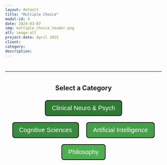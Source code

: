 ```yaml
---
layout: default
title: "Multiple Choice"
modal-id: 4
date: 2024-03-07  
img: multiple_choice_header.png
alt: image-alt
project-date: April 2025
client:
category:
description:
---
```


<hr class="quiz-separator">

<div id="mc-project-4">
  <!-- Category Selection (initially visible) -->
  <div id="mc-category-selection" style="text-align: center; margin-bottom: 30px;">
    <h2>Select a Category</h2>
    <button class="mc-category-button" onclick="mcProj.selectCategory(1)" style="background-color: #2E7D32;">Clinical Neuro & Psych</button>
    <button class="mc-category-button" onclick="mcProj.selectCategory(2)" style="background-color: #388E3C;">Cognitive Sciences</button>
    <button class="mc-category-button" onclick="mcProj.selectCategory(3)" style="background-color: #43A047;">Artificial Intelligence</button>
    <button class="mc-category-button" onclick="mcProj.selectCategory(4)" style="background-color: #4CAF50;">Philosophy</button>
  </div>

  <!-- Quiz Container (initially hidden) -->
  <div id="mc-quiz-container" style="display: none;">
    <!-- Back to Categories Button (styled like a category button) -->
    <div style="text-align: center; margin-bottom: 20px;">
      <button class="mc-category-button" onclick="mcProj.goBackToCategories()" style="background-color: #4CAF50;">Back to Categories</button>
    </div>
    
    <!-- Quiz Menu -->
    <div class="quiz-menu" style="text-align: center; margin-bottom: 20px;">
      <button onclick="mcProj.showQuestion(1)" class="quiz-menu-button">1</button>
      <button onclick="mcProj.showQuestion(2)" class="quiz-menu-button">2</button>
      <button onclick="mcProj.showQuestion(3)" class="quiz-menu-button">3</button>
      <button onclick="mcProj.showQuestion(4)" class="quiz-menu-button">4</button>
      <button onclick="mcProj.showQuestion(5)" class="quiz-menu-button">5</button>
      <button onclick="mcProj.showQuestion(6)" class="quiz-menu-button">6</button>
      <button onclick="mcProj.showQuestion(7)" class="quiz-menu-button">7</button>
      <button onclick="mcProj.showQuestion(8)" class="quiz-menu-button">8</button>
      <button onclick="mcProj.showQuestion(9)" class="quiz-menu-button">9</button>
      <button onclick="mcProj.showQuestion(10)" class="quiz-menu-button">10</button>
    </div>
    
    <!-- Question 1 -->
    <div class="quiz-question" id="mc-question-1">
      <div class="statement">[Placeholder for Question 1: Insert your question here]</div>
      <div class="button-group">
        <button class="mc-option option-a" onclick="mcProj.selectChoice('A', 1, event)">Option A</button>
        <button class="mc-option option-b" onclick="mcProj.selectChoice('B', 1, event)">Option B</button>
        <button class="mc-option option-c" onclick="mcProj.selectChoice('C', 1, event)">Option C</button>
      </div>
      <button class="confirm-btn" onclick="mcProj.confirmChoice(1)">Confirm</button>
      <div class="answer" id="mc-answer-1">
        <strong>Correct Answer:</strong> Option <span id="mc-correct-1">B</span>
      </div>
    </div>
    
    <!-- Question 2 -->
    <div class="quiz-question" id="mc-question-2" style="display: none;">
      <div class="statement">[Placeholder for Question 2: Insert your question here]</div>
      <div class="button-group">
        <button class="mc-option option-a" onclick="mcProj.selectChoice('A', 2, event)">Option A</button>
        <button class="mc-option option-b" onclick="mcProj.selectChoice('B', 2, event)">Option B</button>
        <button class="mc-option option-c" onclick="mcProj.selectChoice('C', 2, event)">Option C</button>
      </div>
      <button class="confirm-btn" onclick="mcProj.confirmChoice(2)">Confirm</button>
      <div class="answer" id="mc-answer-2">
        <strong>Correct Answer:</strong> Option <span id="mc-correct-2">B</span>
      </div>
    </div>
    
    <!-- Question 3 Placeholder -->
    <div class="quiz-question" id="mc-question-3" style="display: none;">
      <div class="statement">[Placeholder for Question 3: Coming soon]</div>
      <div class="button-group">
        <button class="mc-option option-a" onclick="mcProj.selectChoice('A', 3, event)">Option A</button>
        <button class="mc-option option-b" onclick="mcProj.selectChoice('B', 3, event)">Option B</button>
        <button class="mc-option option-c" onclick="mcProj.selectChoice('C', 3, event)">Option C</button>
      </div>
      <button class="confirm-btn" onclick="mcProj.confirmChoice(3)">Confirm</button>
      <div class="answer" id="mc-answer-3">
        <strong>Correct Answer:</strong> Option <span id="mc-correct-3">B</span>
      </div>
    </div>
    
    <!-- Question 4 Placeholder -->
    <div class="quiz-question" id="mc-question-4" style="display: none;">
      <div class="statement">[Placeholder for Question 4: Coming soon]</div>
      <div class="button-group">
        <button class="mc-option option-a" onclick="mcProj.selectChoice('A', 4, event)">Option A</button>
        <button class="mc-option option-b" onclick="mcProj.selectChoice('B', 4, event)">Option B</button>
        <button class="mc-option option-c" onclick="mcProj.selectChoice('C', 4, event)">Option C</button>
      </div>
      <button class="confirm-btn" onclick="mcProj.confirmChoice(4)">Confirm</button>
      <div class="answer" id="mc-answer-4">
        <strong>Correct Answer:</strong> Option <span id="mc-correct-4">B</span>
      </div>
    </div>
    
    <!-- Question 5 Placeholder -->
    <div class="quiz-question" id="mc-question-5" style="display: none;">
      <div class="statement">[Placeholder for Question 5: Coming soon]</div>
      <div class="button-group">
        <button class="mc-option option-a" onclick="mcProj.selectChoice('A', 5, event)">Option A</button>
        <button class="mc-option option-b" onclick="mcProj.selectChoice('B', 5, event)">Option B</button>
        <button class="mc-option option-c" onclick="mcProj.selectChoice('C', 5, event)">Option C</button>
      </div>
      <button class="confirm-btn" onclick="mcProj.confirmChoice(5)">Confirm</button>
      <div class="answer" id="mc-answer-5">
        <strong>Correct Answer:</strong> Option <span id="mc-correct-5">B</span>
      </div>
    </div>
    
    <!-- Question 6 Placeholder -->
    <div class="quiz-question" id="mc-question-6" style="display: none;">
      <div class="statement">[Placeholder for Question 6: Coming soon]</div>
      <div class="button-group">
        <button class="mc-option option-a" onclick="mcProj.selectChoice('A', 6, event)">Option A</button>
        <button class="mc-option option-b" onclick="mcProj.selectChoice('B', 6, event)">Option B</button>
        <button class="mc-option option-c" onclick="mcProj.selectChoice('C', 6, event)">Option C</button>
      </div>
      <button class="confirm-btn" onclick="mcProj.confirmChoice(6)">Confirm</button>
      <div class="answer" id="mc-answer-6">
        <strong>Correct Answer:</strong> Option <span id="mc-correct-6">B</span>
      </div>
    </div>
    
    <!-- Question 7 Placeholder -->
    <div class="quiz-question" id="mc-question-7" style="display: none;">
      <div class="statement">[Placeholder for Question 7: Coming soon]</div>
      <div class="button-group">
        <button class="mc-option option-a" onclick="mcProj.selectChoice('A', 7, event)">Option A</button>
        <button class="mc-option option-b" onclick="mcProj.selectChoice('B', 7, event)">Option B</button>
        <button class="mc-option option-c" onclick="mcProj.selectChoice('C', 7, event)">Option C</button>
      </div>
      <button class="confirm-btn" onclick="mcProj.confirmChoice(7)">Confirm</button>
      <div class="answer" id="mc-answer-7">
        <strong>Correct Answer:</strong> Option <span id="mc-correct-7">B</span>
      </div>
    </div>
    
    <!-- Question 8 Placeholder -->
    <div class="quiz-question" id="mc-question-8" style="display: none;">
      <div class="statement">[Placeholder for Question 8: Coming soon]</div>
      <div class="button-group">
        <button class="mc-option option-a" onclick="mcProj.selectChoice('A', 8, event)">Option A</button>
        <button class="mc-option option-b" onclick="mcProj.selectChoice('B', 8, event)">Option B</button>
        <button class="mc-option option-c" onclick="mcProj.selectChoice('C', 8, event)">Option C</button>
      </div>
      <button class="confirm-btn" onclick="mcProj.confirmChoice(8)">Confirm</button>
      <div class="answer" id="mc-answer-8">
        <strong>Correct Answer:</strong> Option <span id="mc-correct-8">B</span>
      </div>
    </div>
    
    <!-- Question 9 Placeholder -->
    <div class="quiz-question" id="mc-question-9" style="display: none;">
      <div class="statement">[Placeholder for Question 9: Coming soon]</div>
      <div class="button-group">
        <button class="mc-option option-a" onclick="mcProj.selectChoice('A', 9, event)">Option A</button>
        <button class="mc-option option-b" onclick="mcProj.selectChoice('B', 9, event)">Option B</button>
        <button class="mc-option option-c" onclick="mcProj.selectChoice('C', 9, event)">Option C</button>
      </div>
      <button class="confirm-btn" onclick="mcProj.confirmChoice(9)">Confirm</button>
      <div class="answer" id="mc-answer-9">
        <strong>Correct Answer:</strong> Option <span id="mc-correct-9">B</span>
      </div>
    </div>
    
    <!-- Question 10 Placeholder -->
    <div class="quiz-question" id="mc-question-10" style="display: none;">
      <div class="statement">[Placeholder for Question 10: Coming soon]</div>
      <div class="button-group">
        <button class="mc-option option-a" onclick="mcProj.selectChoice('A', 10, event)">Option A</button>
        <button class="mc-option option-b" onclick="mcProj.selectChoice('B', 10, event)">Option B</button>
        <button class="mc-option option-c" onclick="mcProj.selectChoice('C', 10, event)">Option C</button>
      </div>
      <button class="confirm-btn" onclick="mcProj.confirmChoice(10)">Confirm</button>
      <div class="answer" id="mc-answer-10">
        <strong>Correct Answer:</strong> Option <span id="mc-correct-10">B</span>
      </div>
    </div>
  </div>
</div>

<style>
/* Scoped styles for the Multiple Choice project */
#mc-project-4 {
  /* Container-specific styles if needed */
}

/* Category Selection */
.mc-category-button {
  font-size: 20px;
  padding: 12px 20px;
  margin: 10px;
  cursor: pointer;
  border: 2px solid #000;
  color: white;
  border-radius: 8px;
  transition: opacity 0.3s;
}
.mc-category-button:hover {
  opacity: 0.8;
}
.mc-category-button.active {
  border: 4px solid #000;
}

/* General quiz interface styles */
.statement {
  font-size: 20px;
  margin-bottom: 20px;
}
.button-group {
  margin-bottom: 20px;
}
button.mc-option {
  display: block;
  font-size: 16px;
  padding: 8px 16px;
  margin: 8px auto;
  cursor: pointer;
  border: none;
  color: #333;
  border-radius: 5px;
  width: 100%;
  max-width: 300px;
}
/* Different colors for each option */
button.mc-option.option-a {
  background-color: #C5E1A5; /* Pastel green */
}
button.mc-option.option-b {
  background-color: #90CAF9; /* Pastel blue */
}
button.mc-option.option-c {
  background-color: #FFCC80; /* Pastel orange */
}
.confirm-btn {
  background-color: #008CBA;
  margin-top: 20px;
  font-size: 16px;
  padding: 8px 16px;
  border: none;
  border-radius: 5px;
  color: white;
  cursor: pointer;
}
.answer {
  font-size: 16px;
  display: none;
  margin-top: 20px;
  padding: 15px;
  border-radius: 8px;
  background-color: #e0f7fa;
  max-width: 700px;
  margin-left: auto;
  margin-right: auto;
}

/* Quiz container and menu styling */
.quiz-container {
  border: 1px solid #ddd;
  padding: 20px;
  border-radius: 8px;
  max-width: 800px;
  margin: 20px auto;
}
.quiz-menu {
  margin-bottom: 20px;
}
.quiz-menu-button {
  font-size: 16px;
  padding: 6px 12px;
  margin: 0 5px;
  cursor: pointer;
  border: 1px solid #008CBA;
  background-color: #008CBA;
  color: white;
  border-radius: 4px;
  transition: background-color 0.3s;
}
.quiz-menu-button:hover {
  background-color: #006494;
}
.quiz-menu-button.active {
  background-color: #006494;
}

/* Optional separator style */
.quiz-separator {
  margin: 40px auto;
  max-width: 800px;
  border: none;
  border-top: 2px solid #ddd;
}
</style>

<script>
(function(){
  // Namespace to avoid conflicts with other projects
  const mcProj = {
    selectedCategory: null,
    mcUserChoices: {},
    selectCategory: function(cat) {
      this.selectedCategory = cat;
      // Hide category selection and show quiz container
      document.getElementById('mc-category-selection').style.display = 'none';
      document.getElementById('mc-quiz-container').style.display = 'block';
      // Show first question by default
      this.showQuestion(1);
    },
    goBackToCategories: function() {
      // Clear selections if needed
      this.selectedCategory = null;
      // Hide quiz container and show category selection
      document.getElementById('mc-quiz-container').style.display = 'none';
      document.getElementById('mc-category-selection').style.display = 'block';
    },
    showQuestion: function(q) {
      // Hide all questions within the quiz container
      const questions = document.querySelectorAll('#mc-quiz-container .quiz-question');
      questions.forEach(function(qEl) {
        qEl.style.display = 'none';
      });
      // Display the selected question
      const selected = document.getElementById('mc-question-' + q);
      if(selected) {
        selected.style.display = 'block';
      }
      // Update active state for quiz menu buttons
      const menuButtons = document.querySelectorAll('#mc-quiz-container .quiz-menu-button');
      menuButtons.forEach(function(btn){
        btn.classList.remove('active');
      });
      if(menuButtons[q-1]) {
        menuButtons[q-1].classList.add('active');
      }
    },
    selectChoice: function(choice, questionNum, event) {
      this.mcUserChoices[questionNum] = choice;
      const parent = event.target.closest('.button-group');
      const buttons = parent.querySelectorAll('button');
      buttons.forEach(function(btn) {
        btn.style.opacity = '0.6';
      });
      event.target.style.opacity = '1';
    },
    confirmChoice: function(questionNum) {
      if(this.mcUserChoices[questionNum]) {
        document.getElementById('mc-answer-' + questionNum).style.display = 'block';
      } else {
        alert("Please select an option first.");
      }
    }
  };
  window.mcProj = mcProj;
})();
</script>
